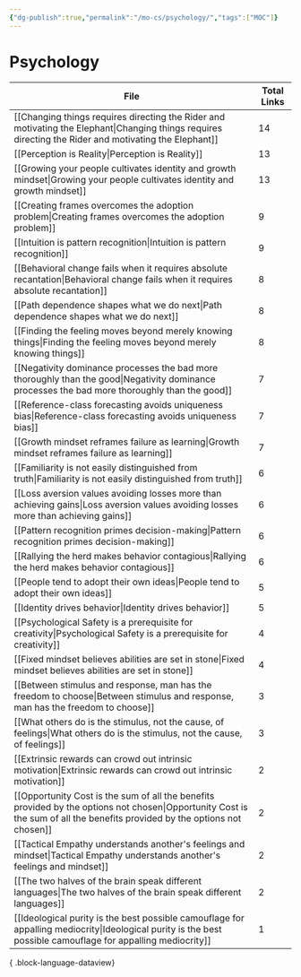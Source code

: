 ```yaml
---
{"dg-publish":true,"permalink":"/mo-cs/psychology/","tags":["MOC"]}
---
```


# Psychology

| File                                                                                                                                                                          | Total Links |
| ----------------------------------------------------------------------------------------------------------------------------------------------------------------------------- | ----------- |
| [[Changing things requires directing the Rider and motivating the Elephant\|Changing things requires directing the Rider and motivating the Elephant]]                     | 14          |
| [[Perception is Reality\|Perception is Reality]]                                                                                                                           | 13          |
| [[Growing your people cultivates identity and growth mindset\|Growing your people cultivates identity and growth mindset]]                                                 | 13          |
| [[Creating frames overcomes the adoption problem\|Creating frames overcomes the adoption problem]]                                                                         | 9           |
| [[Intuition is pattern recognition\|Intuition is pattern recognition]]                                                                                                     | 9           |
| [[Behavioral change fails when it requires absolute recantation\|Behavioral change fails when it requires absolute recantation]]                                           | 8           |
| [[Path dependence shapes what we do next\|Path dependence shapes what we do next]]                                                                                         | 8           |
| [[Finding the feeling moves beyond merely knowing things\|Finding the feeling moves beyond merely knowing things]]                                                         | 8           |
| [[Negativity dominance processes the bad more thoroughly than the good\|Negativity dominance processes the bad more thoroughly than the good]]                             | 7           |
| [[Reference-class forecasting avoids uniqueness bias\|Reference-class forecasting avoids uniqueness bias]]                                                                 | 7           |
| [[Growth mindset reframes failure as learning\|Growth mindset reframes failure as learning]]                                                                               | 7           |
| [[Familiarity is not easily distinguished from truth\|Familiarity is not easily distinguished from truth]]                                                                 | 6           |
| [[Loss aversion values avoiding losses more than achieving gains\|Loss aversion values avoiding losses more than achieving gains]]                                         | 6           |
| [[Pattern recognition primes decision-making\|Pattern recognition primes decision-making]]                                                                                 | 6           |
| [[Rallying the herd makes behavior contagious\|Rallying the herd makes behavior contagious]]                                                                               | 6           |
| [[People tend to adopt their own ideas\|People tend to adopt their own ideas]]                                                                                             | 5           |
| [[Identity drives behavior\|Identity drives behavior]]                                                                                                                     | 5           |
| [[Psychological Safety is a prerequisite for creativity\|Psychological Safety is a prerequisite for creativity]]                                                           | 4           |
| [[Fixed mindset believes abilities are set in stone\|Fixed mindset believes abilities are set in stone]]                                                                   | 4           |
| [[Between stimulus and response, man has the freedom to choose\|Between stimulus and response, man has the freedom to choose]]                                             | 3           |
| [[What others do is the stimulus, not the cause, of feelings\|What others do is the stimulus, not the cause, of feelings]]                                                 | 3           |
| [[Extrinsic rewards can crowd out intrinsic motivation\|Extrinsic rewards can crowd out intrinsic motivation]]                                                             | 2           |
| [[Opportunity Cost is the sum of all the benefits provided by the options not chosen\|Opportunity Cost is the sum of all the benefits provided by the options not chosen]] | 2           |
| [[Tactical Empathy understands another's feelings and mindset\|Tactical Empathy understands another's feelings and mindset]]                                               | 2           |
| [[The two halves of the brain speak different languages\|The two halves of the brain speak different languages]]                                                           | 2           |
| [[Ideological purity is the best possible camouflage for appalling mediocrity\|Ideological purity is the best possible camouflage for appalling mediocrity]]               | 1           |

{ .block-language-dataview}
